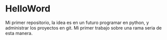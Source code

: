 # HelloWord
Mi primer repositorio, la idea es en un futuro programar en python, y administrar los proyectos en git.
Mi primer trabajo sobre una rama seria de esta manera.


